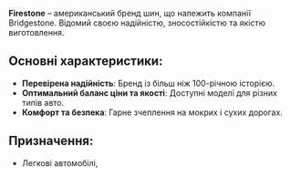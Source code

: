 **Firestone** – американський бренд шин, що належить компанії Bridgestone. Відомий своєю надійністю, зносостійкістю та якістю виготовлення.

## Основні характеристики:

- **Перевірена надійність**: Бренд із більш ніж 100-річною історією.
- **Оптимальний баланс ціни та якості**: Доступні моделі для різних типів авто.
- **Комфорт та безпека**: Гарне зчеплення на мокрих і сухих дорогах.

## Призначення:

- Легкові автомобілі,
